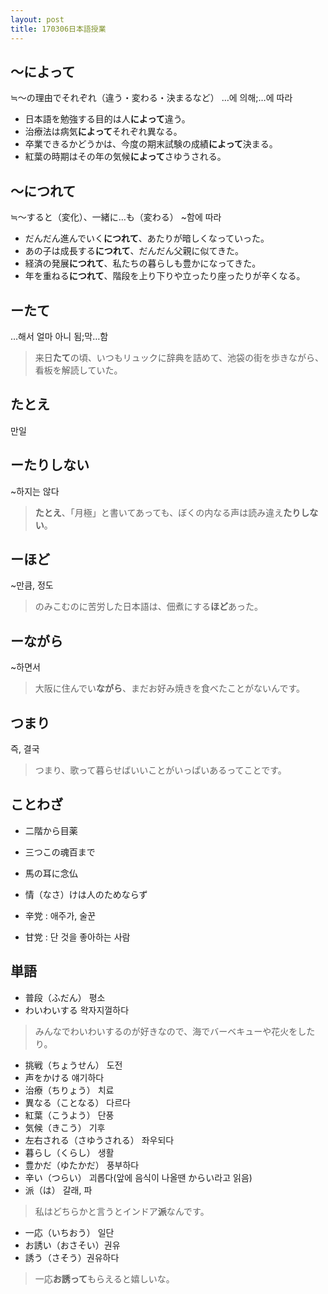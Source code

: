 ```yaml
---
layout: post
title: 170306日本語授業
---
```


## ～によって 
≒～の理由でそれぞれ（違う・変わる・決まるなど）
 …에 의해;…에 따라
- 日本語を勉強する目的は人**によって**違う。
- 治療法は病気**によって**それぞれ異なる。
- 卒業できるかどうかは、今度の期末試験の成績**によって**決まる。
- 紅葉の時期はその年の気候**によって**さゆうされる。

## ～につれて　
≒～すると（変化）、一緒に…も（変わる）
~함에 따라
- だんだん進んでいく**につれて**、あたりが暗しくなっていった。
- あの子は成長する**につれて**、だんだん父親に似てきた。
- 経済の発展**につれて**、私たちの暮らしも豊かになってきた。
- 年を重ねる**につれて**、階段を上り下りや立ったり座ったりが辛くなる。


## ーたて
…해서 얼마 아니 됨;막…함
> 来日**たて**の頃、いつもリュックに辞典を詰めて、池袋の街を歩きながら、看板を解読していた。

## たとえ
만일

## ーたりしない 
~하지는 않다
>  **たとえ**、「月極」と書いてあっても、ぼくの内なる声は読み違え**たりしない**。

## ーほど 
~만큼, 정도
> のみこむのに苦労した日本語は、佃煮にする**ほど**あった。

## ーながら
~하면서
> 大阪に住んでい**ながら**、まだお好み焼きを食べたことがないんです。

## つまり 
즉, 결국
> つまり、歌って暮らせばいいことがいっぱいあるってことです。


## ことわざ
- 二階から目薬
- 三つこの魂百まで
- 馬の耳に念仏
- 情（なさ）けは人のためならず


- 辛党 : 애주가, 술꾼
- 甘党 : 단 것을 좋아하는 사람


## 単語
- 普段（ふだん） 평소
- わいわいする 왁자지껄하다
>  みんなでわいわいするのが好きなので、海でバーベキューや花火をしたり。

- 挑戦（ちょうせん） 도전
- 声をかける 얘기하다
- 治療（ちりょう） 치료
- 異なる（ことなる） 다르다
- 紅葉（こうよう） 단풍
- 気候（きこう） 기후
- 左右される（さゆうされる） 좌우되다
- 暮らし（くらし） 생활
- 豊かだ（ゆたかだ） 풍부하다
- 辛い（つらい） 괴롭다(앞에 음식이 나올땐 からい라고 읽음)
- 派（は） 갈래, 파
> 私はどちらかと言うとインドア**派**なんです。
- 一応（いちおう） 일단
- お誘い（おさそい）권유
- 誘う（さそう）권유하다 
> 一応**お誘って**もらえると嬉しいな。




